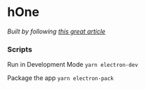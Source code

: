 # hOne

_Built by following [this great article](https://www.codementor.io/randyfindley/how-to-build-an-electron-app-using-create-react-app-and-electron-builder-ss1k0sfer)_

### Scripts

Run in Development Mode `yarn electron-dev`

Package the app `yarn electron-pack`

